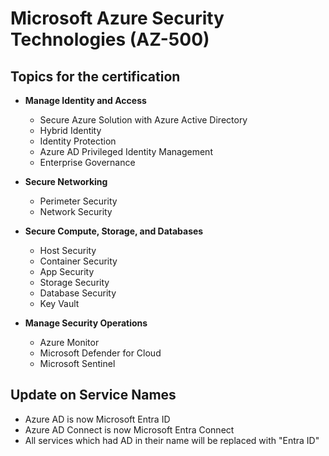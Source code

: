 
# Microsoft Azure Security Technologies (AZ-500)


## Topics for the certification

- **Manage Identity and Access**
    - Secure Azure Solution with Azure Active Directory 
    - Hybrid Identity 
    - Identity Protection 
    - Azure AD Privileged Identity Management 
    - Enterprise Governance 

- **Secure Networking** 
    - Perimeter Security 
    - Network Security 

- **Secure Compute, Storage, and Databases**
    - Host Security 
    - Container Security 
    - App Security 
    - Storage Security 
    - Database Security 
    - Key Vault

- **Manage Security Operations**
    - Azure Monitor 
    - Microsoft Defender for Cloud 
    - Microsoft Sentinel 

## Update on Service Names 

- Azure AD is now Microsoft Entra ID 
- Azure AD Connect is now Microsoft Entra Connect 
- All services which had AD in their name will be replaced with "Entra ID"